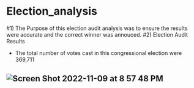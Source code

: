 # Election_analysis
#1) The Purpose of this election audit analysis was to ensure the results were accurate and the correct winner was annouced.
#2) Election Audit Results
  - The total number of votes cast in this congressional election were 369,711

![Screen Shot 2022-11-09 at 8 57 48 PM](https://user-images.githubusercontent.com/115109628/200997268-8f804c2a-5747-4b56-9c22-e5c8bbf32c67.png)
  - 
